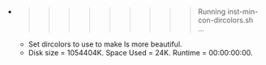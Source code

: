 * >>>>>>>>> Running inst-min-con-dircolors.sh ...
  * Set dircolors to use  to make ls more beautiful.
  * Disk size = 1054404K. Space Used = 24K. Runtime = 00:00:00:00.

